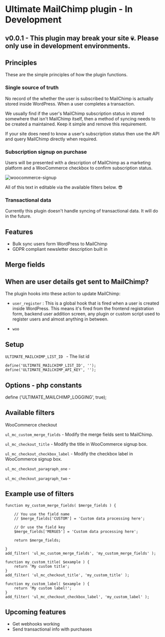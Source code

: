 # Ultimate MailChimp plugin - In Development
## v0.0.1 - This plugin may break your site 💀. Please only use in development environments.

## Principles

These are the simple principles of how the plugin functions.

### Single source of truth

No record of the whether the user is subscribed to MailChimp is actually stored inside WordPress. When a user completes a transaction.

We usually find if the user's MailChimp subscription status in stored somewhere that isn't MailChimp itself, then a method of syncing needs to be created a maintained. Keep it simple and remove this requirement.

If your site does need to know a user's subscription status then use the API and query MailChimp directly when required.

### Subscription signup on purchase

Users will be presented with a description of MailChimp as a marketing platform and a WooCommerce checkbox to confirm subscription status.

![woocommerce-signup](https://user-images.githubusercontent.com/1636310/42940662-3559c458-8b52-11e8-8c8a-c036d31d4cd1.png)

All of this text in editable via the available filters below. 😎

### Transactional data

Currently this plugin doesn't handle syncing of transactional data. It will do in the future.

## Features

- Bulk sync users form WordPress to MailChimp
- GDPR compliant newsletter description built in

## Merge fields

## When are user details get sent to MailChimp?

The plugin hooks into these action to update MailChimp:

- `user_register` : This is a global hook that is fired when a user is created inside WordPress. This means it's fired from the frontend registration form, backend user addition screen, any plugin or custom script used to register users and almost anything in between.

- `woo`

## Setup

`ULTIMATE_MAILCHIMP_LIST_ID ` - The list id



```
define('ULTIMATE_MAILCHIMP_LIST_ID', '');
define('ULTIMATE_MAILCHIMP_API_KEY', '');
```


## Options - php constants

define ('ULTIMATE_MAILCHIMP_LOGGING', true);


## Available filters

WooCommerce checkout

`ul_mc_custom_merge_fields` - Modify the merge fields sent to MailChimp.

`ul_mc_checkout_title` - Modify the title in WooCommerce signup box.

`ul_mc_checkout_checkbox_label` - Modify the checkbox label in WooCommerce signup box.

`ul_mc_checkout_paragraph_one` -

`ul_mc_checkout_paragraph_two` -

## Example use of filters

```
function my_custom_merge_fields( $merge_fields ) {

	// You use the field name
	// $merge_fields['CUSTOM'] = 'Custom data processing here';

	// Or use the field key
	$merge_fields['MERGE5'] = 'Custom data processing here';

    return $merge_fields;

}
add_filter( 'ul_mc_custom_merge_fields', 'my_custom_merge_fields' );

```

```
function my_custom_title( $example ) {
    return 'My custom title';
}
add_filter( 'ul_mc_checkout_title', 'my_custom_title' );
```

```
function my_custom_label( $example ) {
    return 'My custom label!';
}
add_filter( 'ul_mc_checkout_checkbox_label', 'my_custom_label' );

```

## Upcoming features

- Get webhooks working
- Send transactional info with purchases
